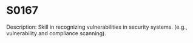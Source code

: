 # S0167
Description: Skill in recognizing vulnerabilities in security systems. (e.g., vulnerability and compliance scanning).
